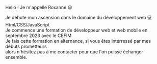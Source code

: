 Hello ! Je m'appelle Roxanne 😃
 
Je débute mon ascension dans le domaine du développement web 💻 </br>
Html/CSS/JavaScript </br>
Je commence une formation de développeur web et web mobile en septembre 2023 avec le CEFIM </br>
Je fais cette formation en alternance, si vous êtes intérressé par mes débuts prometteurs </br>
alors n'hésitez pas à me contacter pour que l'on puisse échanger ensemble.


<!---
RoxanneMar/RoxanneMar is a ✨ special ✨ repository because its `README.md` (this file) appears on your GitHub profile.
You can click the Preview link to take a look at your changes.
--->

